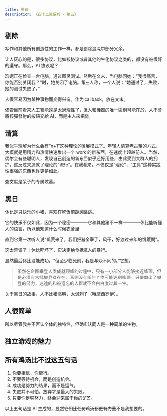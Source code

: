 ```yaml
---
title: 黑日
description: 《四十二篇系列 · 第五》
---
```


## 剔除

写作和其他所有创造性的工作一样，都是剔除混沌中部分冗余。

让人灰心的是，很多协议，比如核协议或者其他的生化协议之类的，都没有被很好的遵守。那么，AI 协议呢？

珍妮正在检查一台电脑，通过图灵测试。然后在文末，当电脑问她：“我很痛苦，你能否别关闭我？”时，她关闭了电脑。第三人称，一个人说：“她通过了，失败，她的测试失败了。” 

人很容易因为某种事物而变得兴奋。作为 callback，放在文末。

儘管目前看來人工智能還是太過理性了，但人和機器的唯一區別可能在於，人不會將核彈發射的按鈕交給 AI，而是由人來把關。 

## 清算

我似乎理解为什么会有“n+1”这种理论的发展模式了。年轻人清算老古董的方式，大概就是用精力和热情快速堆出一个 work 的新东西，在速度上超越前人。当然，偶尔会有些聪明人，发现自己创造的新东西似乎还好用些，由此受到大群人的拥护，这反过来造就了理论的“流行”。在我看来，不仅仅是“理论”，“工具”这种实践性很强的东西也许更是如此。

查文献是呆子的专属坟墓。

## 黑日

休比是只快乐的小猪，喜欢在吃饭前蹦蹦跳跳。

它的快乐不仅如此，因为一个秘密————它和其他猪不一样————休比能听懂人的语言，所以他知道什么时候农舍里

直到它第一次听人说“饥荒来了，我们把猪全宰了，风干，好渡过来年的饥荒期”。

这太荒谬了！休比吓坏了，它决定绝食抵抗人的暴行。

显然最后休比没能成功。“但至少临死前，我是与众不同的。”它想。

> 虽然在企图攀登人类成就顶峰的过程中，只有一小部分人能够接近峰顶，但是必须有大批攀登者存在，否则没有任何个体可能达到峰顶。只要做出了攀登的努力，迷途的和被遗忘的人群就不会白白度过其一生。

关于黑日的故事，人不比猪高明，太讽刺了（哦摩西罗伊）。

## 人很简单

所以尽管我并不否认个体的独特性，但确实认同人是一种简单的生物。

## 独立游戏的魅力

<!-- inspired by: https://www.chuapp.com/article/290822.html -->

## 所有鸡汤比不过这五句话

1. 你要相信，你能行。
2. 不要等待机会，而是创造机会。
3. 成功是努力的结果，而不是运气。
4. 失败并不可怕，放弃才是最大的失败。
5. 只要你足够努力，终会迎来属于你的光芒。

以上五句话是 AI 生成的，显然<del>它们比任何鸡汤都更有力量</del>不是我想要的。

